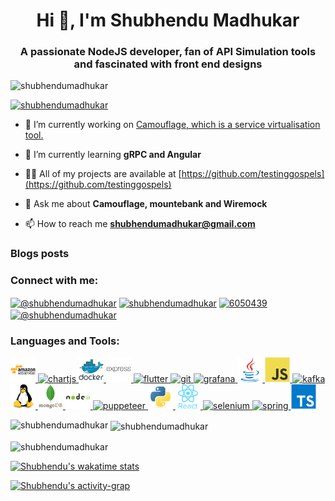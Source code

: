 <h1 align="center">Hi 👋, I'm Shubhendu Madhukar</h1>
<h3 align="center">A passionate NodeJS developer, fan of API Simulation tools and fascinated with front end designs</h3>

<p align="left"> <img src="https://komarev.com/ghpvc/?username=shubhendumadhukar&label=Profile%20views&color=0e75b6&style=flat" alt="shubhendumadhukar" /> </p>

<p align="left"> <a href="https://github.com/ryo-ma/github-profile-trophy"><img src="https://github-profile-trophy.vercel.app/?username=shubhendumadhukar" alt="shubhendumadhukar" /></a> </p>

- 🔭 I’m currently working on [Camouflage, which is a service virtualisation tool.](https://github.com/testinggospels/camouflage)

- 🌱 I’m currently learning **gRPC and Angular**

- 👨‍💻 All of my projects are available at [https://github.com/testinggospels](https://github.com/testinggospels)

- 💬 Ask me about **Camouflage, mountebank and Wiremock**

- 📫 How to reach me **shubhendumadhukar@gmail.com**

### Blogs posts
<!-- BLOG-POST-LIST:START -->
<!-- BLOG-POST-LIST:END -->

<h3 align="left">Connect with me:</h3>
<p align="left">
<a href="https://dev.to/@shubhendumadhukar" target="blank"><img align="center" src="https://cdn.jsdelivr.net/npm/simple-icons@3.0.1/icons/dev-dot-to.svg" alt="@shubhendumadhukar" height="30" width="40" /></a>
<a href="https://linkedin.com/in/shubhendu-madhukar" target="blank"><img align="center" src="https://media-exp1.licdn.com/dms/image/C5603AQENSRAllpcDtQ/profile-displayphoto-shrink_400_400/0/1610257133503?e=1626307200&v=beta&t=DDDCwPfjylnmt3iX65m3-pZdjqRjlIHE1XeOtjAcYhY" alt="shubhendumadhukar" height="30" width="40" /></a>
<a href="https://stackoverflow.com/users/6050439/shubhendu-madhukar" target="blank"><img align="center" src="https://stackoverflow.design/assets/img/logos/so/logo-stackoverflow.svg" alt="6050439" height="30" width="40" /></a>
<a href="https://medium.com/@shubhendumadhukar" target="blank"><img align="center" src="https://miro.medium.com/fit/c/262/262/0*FVlQxzLHG6ctdPj8.jpg" alt="@shubhendumadhukar" height="30" width="40" /></a>
</p>

<h3 align="left">Languages and Tools:</h3>
<p align="left"> <a href="https://aws.amazon.com" target="_blank"> <img src="https://raw.githubusercontent.com/devicons/devicon/master/icons/amazonwebservices/amazonwebservices-original-wordmark.svg" alt="aws" width="40" height="40"/> </a> <a href="https://www.chartjs.org" target="_blank"> <img src="https://www.chartjs.org/media/logo-title.svg" alt="chartjs" width="40" height="40"/> </a> <a href="https://www.docker.com/" target="_blank"> <img src="https://raw.githubusercontent.com/devicons/devicon/master/icons/docker/docker-original-wordmark.svg" alt="docker" width="40" height="40"/> </a> <a href="https://expressjs.com" target="_blank"> <img src="https://raw.githubusercontent.com/devicons/devicon/master/icons/express/express-original-wordmark.svg" alt="express" width="40" height="40"/> </a> <a href="https://flutter.dev" target="_blank"> <img src="https://www.vectorlogo.zone/logos/flutterio/flutterio-icon.svg" alt="flutter" width="40" height="40"/> </a> <a href="https://git-scm.com/" target="_blank"> <img src="https://www.vectorlogo.zone/logos/git-scm/git-scm-icon.svg" alt="git" width="40" height="40"/> </a> <a href="https://grafana.com" target="_blank"> <img src="https://www.vectorlogo.zone/logos/grafana/grafana-icon.svg" alt="grafana" width="40" height="40"/> </a> <a href="https://www.java.com" target="_blank"> <img src="https://raw.githubusercontent.com/devicons/devicon/master/icons/java/java-original.svg" alt="java" width="40" height="40"/> </a> <a href="https://developer.mozilla.org/en-US/docs/Web/JavaScript" target="_blank"> <img src="https://raw.githubusercontent.com/devicons/devicon/master/icons/javascript/javascript-original.svg" alt="javascript" width="40" height="40"/> </a> <a href="https://kafka.apache.org/" target="_blank"> <img src="https://www.vectorlogo.zone/logos/apache_kafka/apache_kafka-icon.svg" alt="kafka" width="40" height="40"/> </a> <a href="https://www.linux.org/" target="_blank"> <img src="https://raw.githubusercontent.com/devicons/devicon/master/icons/linux/linux-original.svg" alt="linux" width="40" height="40"/> </a> <a href="https://www.mongodb.com/" target="_blank"> <img src="https://raw.githubusercontent.com/devicons/devicon/master/icons/mongodb/mongodb-original-wordmark.svg" alt="mongodb" width="40" height="40"/> </a> <a href="https://nodejs.org" target="_blank"> <img src="https://raw.githubusercontent.com/devicons/devicon/master/icons/nodejs/nodejs-original-wordmark.svg" alt="nodejs" width="40" height="40"/> </a> <a href="https://github.com/puppeteer/puppeteer" target="_blank"> <img src="https://www.vectorlogo.zone/logos/pptrdev/pptrdev-official.svg" alt="puppeteer" width="40" height="40"/> </a> <a href="https://www.python.org" target="_blank"> <img src="https://raw.githubusercontent.com/devicons/devicon/master/icons/python/python-original.svg" alt="python" width="40" height="40"/> </a> <a href="https://reactjs.org/" target="_blank"> <img src="https://raw.githubusercontent.com/devicons/devicon/master/icons/react/react-original-wordmark.svg" alt="react" width="40" height="40"/> </a> <a href="https://www.selenium.dev" target="_blank"> <img src="https://raw.githubusercontent.com/detain/svg-logos/780f25886640cef088af994181646db2f6b1a3f8/svg/selenium-logo.svg" alt="selenium" width="40" height="40"/> </a> <a href="https://spring.io/" target="_blank"> <img src="https://www.vectorlogo.zone/logos/springio/springio-icon.svg" alt="spring" width="40" height="40"/> </a> <a href="https://www.typescriptlang.org/" target="_blank"> <img src="https://raw.githubusercontent.com/devicons/devicon/master/icons/typescript/typescript-original.svg" alt="typescript" width="40" height="40"/> </a> </p>

<p><img align="left" src="https://github-readme-stats.vercel.app/api/top-langs?username=shubhendumadhukar&show_icons=true&locale=en&layout=compact" alt="shubhendumadhukar" /></p>

<p>&nbsp;<img align="center" src="https://github-readme-stats.vercel.app/api?username=shubhendumadhukar&show_icons=true&locale=en" alt="shubhendumadhukar" /></p>

<p><img align="center" src="https://github-readme-streak-stats.herokuapp.com/?user=shubhendumadhukar&" alt="shubhendumadhukar" /></p>

[![Shubhendu's wakatime stats](https://github-readme-stats.vercel.app/api/wakatime?username=shubhendumadhukar&layout=compact&v=2)](https://github.com/testinggospels/camouflage)

[![Shubhendu's activity-grap](https://activity-graph.herokuapp.com/graph?username=shubhendumadhukar&theme=xcode)](https://github.com/testinggospels/camouflage)
